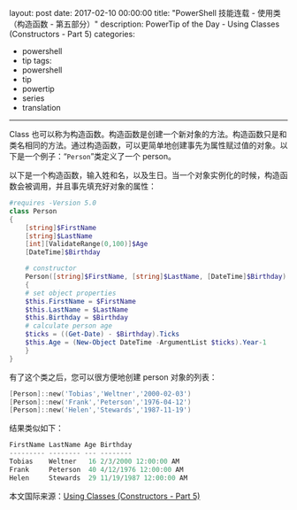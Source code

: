 ﻿layout: post
date: 2017-02-10 00:00:00
title: "PowerShell 技能连载 - 使用类（构造函数 - 第五部分）"
description: PowerTip of the Day - Using Classes (Constructors - Part 5)
categories:
- powershell
- tip
tags:
- powershell
- tip
- powertip
- series
- translation
---
Class 也可以称为构造函数。构造函数是创建一个新对象的方法。构造函数只是和类名相同的方法。通过构造函数，可以更简单地创建事先为属性赋过值的对象。以下是一个例子：“`Person`”类定义了一个 person。

以下是一个构造函数，输入姓和名，以及生日。当一个对象实例化的时候，构造函数会被调用，并且事先填充好对象的属性：

```powershell
#requires -Version 5.0
class Person
{
    [string]$FirstName
    [string]$LastName
    [int][ValidateRange(0,100)]$Age
    [DateTime]$Birthday

    # constructor
    Person([string]$FirstName, [string]$LastName, [DateTime]$Birthday)
    {
    # set object properties
    $this.FirstName = $FirstName
    $this.LastName = $LastName
    $this.Birthday = $Birthday
    # calculate person age
    $ticks = ((Get-Date) - $Birthday).Ticks
    $this.Age = (New-Object DateTime -ArgumentList $ticks).Year-1
    }
}
```

有了这个类之后，您可以很方便地创建 person 对象的列表：

```powershell
[Person]::new('Tobias','Weltner','2000-02-03')
[Person]::new('Frank','Peterson','1976-04-12')
[Person]::new('Helen','Stewards','1987-11-19')
```

结果类似如下：

```powershell
FirstName LastName Age Birthday
--------- -------- --- --------
Tobias    Weltner   16 2/3/2000 12:00:00 AM
Frank     Peterson  40 4/12/1976 12:00:00 AM
Helen     Stewards  29 11/19/1987 12:00:00 AM
```

<!--more-->
本文国际来源：[Using Classes (Constructors - Part 5)](http://community.idera.com/powershell/powertips/b/tips/posts/using-classes-constructors-part-5)
